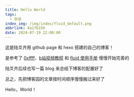 ```yaml
---
title: Hello World
tags:
  - 杂谈
index_img: /img/index/fluid_default.png
abbrlink: 4a17b156
date: 2024-07-19 22:00:00
---
```

这是陆爻齐用 github page 和 hexo 搭建的自己的博客！

是参考了 [0xffff](https://0xffff.one/d/544)、[b站视频教程](https://www.bilibili.com/video/BV1dt4y1Q7UE/?share_source=copy_web&vd_source=1423ba210b588816e333b03a9060d0b0) 和 [fluid 使用手册](https://hexo.fluid-dev.com/docs/guide/#%E6%96%87%E7%AB%A0%E6%8E%92%E5%BA%8F) 慢慢开始完善的

陆爻齐后续也写一篇 blog 来总结下博客的配置好了

总之，先把博客园的文章按时间顺序慢慢搬过来好了

Hello，World！
